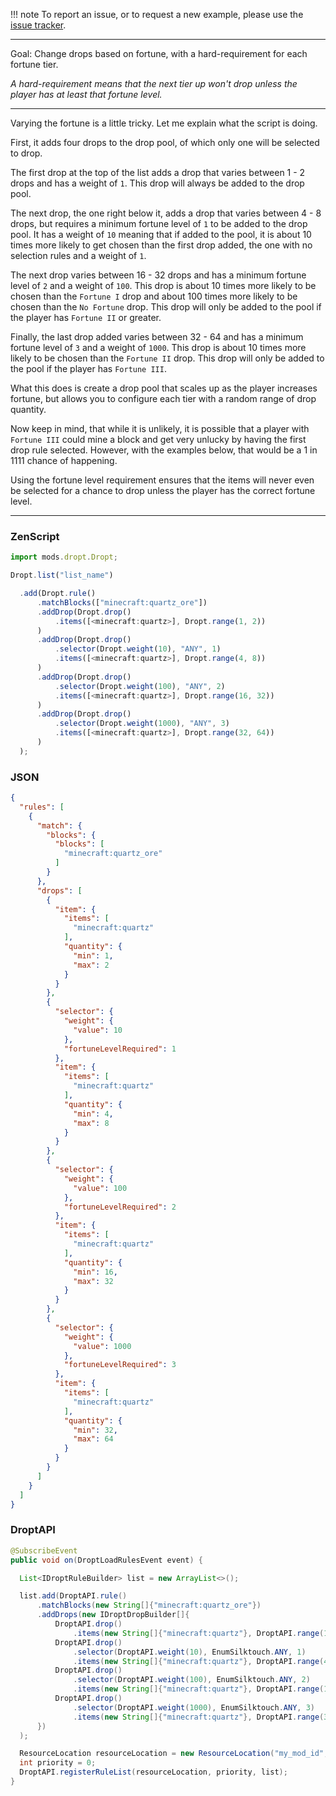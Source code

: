 
!!! note
    To report an issue, or to request a new example, please use the [issue tracker](https://github.com/codetaylor/dropt/issues).

---

Goal: Change drops based on fortune, with a hard-requirement for each fortune tier.

*A hard-requirement means that the next tier up won't drop unless the player has at least that fortune level.*

---

Varying the fortune is a little tricky. Let me explain what the script is doing.

First, it adds four drops to the drop pool, of which only one will be selected to drop.

The first drop at the top of the list adds a drop that varies between 1 - 2 drops and has a weight of `1`. This drop will always be added to the drop pool.

The next drop, the one right below it, adds a drop that varies between 4 - 8 drops, but requires a minimum fortune level of `1` to be added to the drop pool. It has a weight of `10` meaning that if added to the pool, it is about 10 times more likely to get chosen than the first drop added, the one with no selection rules and a weight of `1`. 

The next drop varies between 16 - 32 drops and has a minimum fortune level of `2` and a weight of `100`. This drop is about 10 times more likely to be chosen than the `Fortune I` drop and about 100 times more likely to be chosen than the `No Fortune` drop. This drop will only be added to the pool if the player has `Fortune II` or greater.

Finally, the last drop added varies between 32 - 64 and has a minimum fortune level of `3` and a weight of `1000`. This drop is about 10 times more likely to be chosen than the `Fortune II` drop.  This drop will only be added to the pool if the player has `Fortune III`.

What this does is create a drop pool that scales up as the player increases fortune, but allows you to configure each tier with a random range of drop quantity.

Now keep in mind, that while it is unlikely, it is possible that a player with `Fortune III` could mine a block and get very unlucky by having the first drop rule selected. However, with the examples below, that would be a 1 in 1111 chance of happening.

Using the fortune level requirement ensures that the items will never even be selected for a chance to drop unless the player has the correct fortune level.

---

### ZenScript

```js
import mods.dropt.Dropt;

Dropt.list("list_name")

  .add(Dropt.rule()
      .matchBlocks(["minecraft:quartz_ore"])
      .addDrop(Dropt.drop()
          .items([<minecraft:quartz>], Dropt.range(1, 2))
      )
      .addDrop(Dropt.drop()
          .selector(Dropt.weight(10), "ANY", 1)
          .items([<minecraft:quartz>], Dropt.range(4, 8))
      )
      .addDrop(Dropt.drop()
          .selector(Dropt.weight(100), "ANY", 2)
          .items([<minecraft:quartz>], Dropt.range(16, 32))
      )
      .addDrop(Dropt.drop()
          .selector(Dropt.weight(1000), "ANY", 3)
          .items([<minecraft:quartz>], Dropt.range(32, 64))
      )
  );
```

### JSON

```json
{
  "rules": [
    {
      "match": {
        "blocks": {
          "blocks": [
            "minecraft:quartz_ore"
          ]
        }
      },
      "drops": [
        {
          "item": {
            "items": [
              "minecraft:quartz"
            ],
            "quantity": {
              "min": 1,
              "max": 2
            }
          }
        },
        {
          "selector": {
            "weight": {
              "value": 10
            },
            "fortuneLevelRequired": 1
          },
          "item": {
            "items": [
              "minecraft:quartz"
            ],
            "quantity": {
              "min": 4,
              "max": 8
            }
          }
        },
        {
          "selector": {
            "weight": {
              "value": 100
            },
            "fortuneLevelRequired": 2
          },
          "item": {
            "items": [
              "minecraft:quartz"
            ],
            "quantity": {
              "min": 16,
              "max": 32
            }
          }
        },
        {
          "selector": {
            "weight": {
              "value": 1000
            },
            "fortuneLevelRequired": 3
          },
          "item": {
            "items": [
              "minecraft:quartz"
            ],
            "quantity": {
              "min": 32,
              "max": 64
            }
          }
        }
      ]
    }
  ]
}
```

### DroptAPI

```java
@SubscribeEvent
public void on(DroptLoadRulesEvent event) {

  List<IDroptRuleBuilder> list = new ArrayList<>();

  list.add(DroptAPI.rule()
      .matchBlocks(new String[]{"minecraft:quartz_ore"})
      .addDrops(new IDroptDropBuilder[]{
          DroptAPI.drop()
              .items(new String[]{"minecraft:quartz"}, DroptAPI.range(1, 2)),
          DroptAPI.drop()
              .selector(DroptAPI.weight(10), EnumSilktouch.ANY, 1)
              .items(new String[]{"minecraft:quartz"}, DroptAPI.range(4, 8)),
          DroptAPI.drop()
              .selector(DroptAPI.weight(100), EnumSilktouch.ANY, 2)
              .items(new String[]{"minecraft:quartz"}, DroptAPI.range(16, 32)),
          DroptAPI.drop()
              .selector(DroptAPI.weight(1000), EnumSilktouch.ANY, 3)
              .items(new String[]{"minecraft:quartz"}, DroptAPI.range(32, 64))
      })
  );

  ResourceLocation resourceLocation = new ResourceLocation("my_mod_id", "rule_list_name");
  int priority = 0;
  DroptAPI.registerRuleList(resourceLocation, priority, list);
}
```